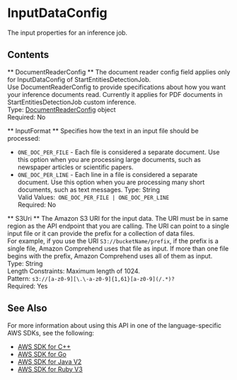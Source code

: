 # InputDataConfig<a name="API_InputDataConfig"></a>

The input properties for an inference job\.

## Contents<a name="API_InputDataConfig_Contents"></a>

 ** DocumentReaderConfig **   <a name="comprehend-Type-InputDataConfig-DocumentReaderConfig"></a>
The document reader config field applies only for InputDataConfig of StartEntitiesDetectionJob\.   
Use DocumentReaderConfig to provide specifications about how you want your inference documents read\. Currently it applies for PDF documents in StartEntitiesDetectionJob custom inference\.  
Type: [DocumentReaderConfig](API_DocumentReaderConfig.md) object  
Required: No

 ** InputFormat **   <a name="comprehend-Type-InputDataConfig-InputFormat"></a>
Specifies how the text in an input file should be processed:  
+  `ONE_DOC_PER_FILE` \- Each file is considered a separate document\. Use this option when you are processing large documents, such as newspaper articles or scientific papers\.
+  `ONE_DOC_PER_LINE` \- Each line in a file is considered a separate document\. Use this option when you are processing many short documents, such as text messages\.
Type: String  
Valid Values:` ONE_DOC_PER_FILE | ONE_DOC_PER_LINE`   
Required: No

 ** S3Uri **   <a name="comprehend-Type-InputDataConfig-S3Uri"></a>
The Amazon S3 URI for the input data\. The URI must be in same region as the API endpoint that you are calling\. The URI can point to a single input file or it can provide the prefix for a collection of data files\.   
For example, if you use the URI `S3://bucketName/prefix`, if the prefix is a single file, Amazon Comprehend uses that file as input\. If more than one file begins with the prefix, Amazon Comprehend uses all of them as input\.  
Type: String  
Length Constraints: Maximum length of 1024\.  
Pattern: `s3://[a-z0-9][\.\-a-z0-9]{1,61}[a-z0-9](/.*)?`   
Required: Yes

## See Also<a name="API_InputDataConfig_SeeAlso"></a>

For more information about using this API in one of the language\-specific AWS SDKs, see the following:
+  [AWS SDK for C\+\+](https://docs.aws.amazon.com/goto/SdkForCpp/comprehend-2017-11-27/InputDataConfig) 
+  [AWS SDK for Go](https://docs.aws.amazon.com/goto/SdkForGoV1/comprehend-2017-11-27/InputDataConfig) 
+  [AWS SDK for Java V2](https://docs.aws.amazon.com/goto/SdkForJavaV2/comprehend-2017-11-27/InputDataConfig) 
+  [AWS SDK for Ruby V3](https://docs.aws.amazon.com/goto/SdkForRubyV3/comprehend-2017-11-27/InputDataConfig) 